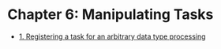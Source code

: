 # Chapter 6: Manipulating Tasks

- [1. Registering a task for an arbitrary data type processing](recipe_01/README.md)


